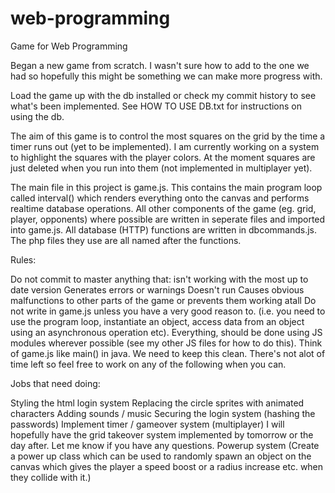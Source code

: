 # web-programming
Game for Web Programming

Began a new game from scratch. I wasn't sure how to add to the one we had so hopefully this might be something we can make more progress with.

Load the game up with the db installed or check my commit history to see what's been implemented. See HOW TO USE DB.txt for instructions on using the db.

The aim of this game is to control the most squares on the grid by the time a timer runs out (yet to be implemented). I am currently working on a system to highlight the squares with the player colors. At the moment squares are just deleted when you run into them (not implemented in multiplayer yet).

The main file in this project is game.js. This contains the main program loop called interval() which renders everything onto the canvas and performs realtime database operations. All other components of the game (eg. grid, player, opponents) where possible are written in seperate files and imported into game.js. All database (HTTP) functions are written in dbcommands.js. The php files they use are all named after the functions.

Rules:

Do not commit to master anything that:
isn't working with the most up to date version
Generates errors or warnings
Doesn't run
Causes obvious malfunctions to other parts of the game or prevents them working atall
Do not write in game.js unless you have a very good reason to. (i.e. you need to use the program loop, instantiate an object, access data from an object using an asynchronous operation etc). Everything, should be done using JS modules wherever possible (see my other JS files for how to do this). Think of game.js like main() in java. We need to keep this clean.
There's not alot of time left so feel free to work on any of the following when you can.

Jobs that need doing:

Styling the html login system
Replacing the circle sprites with animated characters
Adding sounds / music
Securing the login system (hashing the passwords)
Implement timer / gameover system (multiplayer)
I will hopefully have the grid takeover system implemented by tomorrow or the day after.
Let me know if you have any questions.
Powerup system (Create a power up class which can be used to randomly 
spawn an object on the canvas which gives the player a speed boost or a radius increase etc. when they collide with it.)
